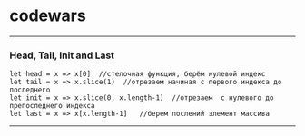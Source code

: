 # codewars
***
### Head, Tail, Init and Last
```
let head = x => x[0]  //стелочная функция, берём нулевой индекс
let tail = x => x.slice(1)  //отрезаем начиная с первого индекса до последнего
let init = x => x.slice(0, x.length-1)  //отрезаем  с нулевого до препоследнего индекса
let last = x => x[x.length-1]   //берем послений элемент массива
```
***
